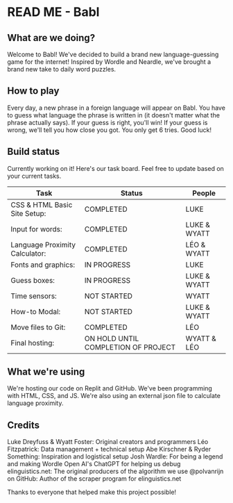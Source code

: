 # READ ME - Babl

## What are we doing?
Welcome to Babl! We've decided to build a brand new language-guessing game for the internet! Inspired by Wordle and Neardle, we've brought a brand new take to daily word puzzles. 

## How to play
Every day, a new phrase in a foreign language will appear on Babl. You have to guess what language the phrase is written in (it doesn't matter what the phrase actually says). If your guess is right, you'll win! If your guess is wrong, we'll tell you how close you got. You only get 6 tries. Good luck!

## Build status
Currently working on it! Here's our task board. Feel free to update based on your current tasks. 

|Task|Status|People|
|---|---|---|
|CSS & HTML Basic Site Setup:|COMPLETED | LUKE|
|Input for words:| COMPLETED |LUKE & WYATT|
|Language Proximity Calculator:| COMPLETED |LÉO & WYATT|
|Fonts and graphics:| IN PROGRESS |LUKE|
|Guess boxes:| IN PROGRESS |LUKE & WYATT|
|Time sensors:| NOT STARTED |WYATT|
|How-to Modal:| NOT STARTED |LUKE & WYATT|
|Move files to Git:|COMPLETED |LÉO|
|Final hosting:| ON HOLD UNTIL COMPLETION OF PROJECT |WYATT & LÉO|
## What we're using
We're hosting our code on Replit and GitHub. We've been programming with HTML, CSS, and JS. We're also using an external json file to calculate language proximity.

## Credits
Luke Dreyfuss & Wyatt Foster: Original creators and programmers
Léo Fitzpatrick: Data management + technical setup
Abe Kirschner & Ryder Something: Inspiration and logistical setup
Josh Wardle: For being a legend and making Wordle
Open AI's ChatGPT for helping us debug
elinguistics.net: The original producers of the algorithm we use
@polvanrijn on GitHub: Author of the scraper program for elinguistics.net

Thanks to everyone that helped make this project possible!
